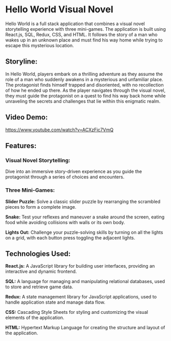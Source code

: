 # **Hello World Visual Novel**

Hello World is a full stack application that combines a visual novel storytelling experience with three mini-games. The application is built using React.js, SQL, Redux, CSS, and HTML. It follows the story of a man who wakes up in an unknown place and must find his way home while trying to escape this mysterious location.

## **Storyline:**
In Hello World, players embark on a thrilling adventure as they assume the role of a man who suddenly awakens in a mysterious and unfamiliar place. The protagonist finds himself trapped and disoriented, with no recollection of how he ended up there. As the player navigates through the visual novel, they must guide the protagonist on a quest to find his way back home while unraveling the secrets and challenges that lie within this enigmatic realm.

## **Video Demo:**
https://www.youtube.com/watch?v=ACXzFic7VmQ

## **Features:**

### **Visual Novel Storytelling:** 
Dive into an immersive story-driven experience as you guide the protagonist through a series of choices and encounters.

### **Three Mini-Games:**

**Slider Puzzle:** Solve a classic slider puzzle by rearranging the scrambled pieces to form a complete image.

**Snake:** Test your reflexes and maneuver a snake around the screen, eating food while avoiding collisions with walls or its own body.

**Lights Out:** Challenge your puzzle-solving skills by turning on all the lights on a grid, with each button press toggling the adjacent lights.

## **Technologies Used:**

**React.js:** A JavaScript library for building user interfaces, providing an interactive and dynamic frontend. 

**SQL:** A language for managing and manipulating relational databases, used to store and retrieve game data. 

**Redux:** A state management library for JavaScript applications, used to handle application state and manage data flow. 

**CSS:** Cascading Style Sheets for styling and customizing the visual elements of the application. 

**HTML:** Hypertext Markup Language for creating the structure and layout of the application. 
